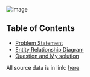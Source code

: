 ![image](https://github.com/AnhDuyVu/Data-Analysis-Projects/assets/119872105/4ffc02fb-0375-47d0-9146-69fbf9beab3f)

## Table of Contents
- [Problem Statement](#ProblemStateMent)
- [Entity Relationship Diagram](#EntityRelationshipDiagram)
- [Question and My solution](#QuestionandMysolution)

All source data is in link: [here](#https://8weeksqlchallenge.com/case-study-1/ ) 
